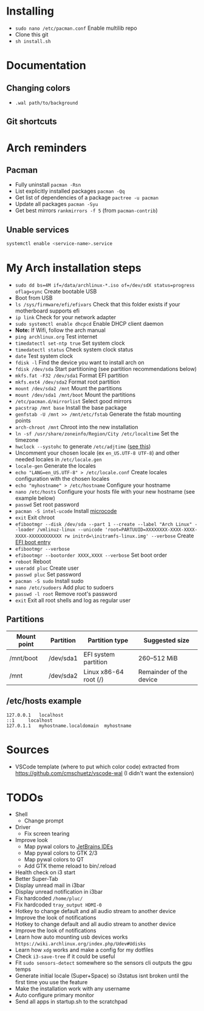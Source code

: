 # Installing

- `sudo nano /etc/pacman.conf` Enable multilib repo
- Clone this git
- `sh install.sh`

# Documentation

## Changing colors

- `.wal path/to/background`

## Git shortcuts

# Arch reminders

## Pacman

- Fully uninstall `pacman -Rsn`
- List explicitly installed packages `pacman -Qq`
- Get list of dependencies of a package `pactree -u pacman`
- Update all packages `pacman -Syu`
- Get best mirrors `rankmirrors -f 5` (from `pacman-contrib`)

## Unable services

```bash
systemctl enable <service-name>.service
```

# My Arch installation steps

- `sudo dd bs=4M if=/data/archlinux-*.iso of=/dev/sdX status=progress oflag=sync` Create bootable USB
- Boot from USB
- `ls /sys/firmware/efi/efivars` Check that this folder exists if your motherboard supports efi
- `ip link` Check for your network adapter
- `sudo systemctl enable dhcpcd` Enable DHCP client daemon
- **Note:** If Wifi, follow the arch manual
- `ping archlinux.org` Test internet
- `timedatectl set-ntp true` Set system clock
- `timedatectl status` Check system clock status
- `date` Test system clock
- `fdisk -l` Find the device you want to install arch on
- `fdisk /dev/sda` Start partitioning (see partition recommendations below)
- `mkfs.fat -F32 /dev/sda1` Format EFI partition
- `mkfs.ext4 /dev/sda2` Format root partition
- `mount /dev/sda2 /mnt` Mount the partitions
- `mount /dev/sda1 /mnt/boot` Mount the partitions
- `/etc/pacman.d/mirrorlist` Select good mirrors
- `pacstrap /mnt base` Install the base package
- `genfstab -U /mnt >> /mnt/etc/fstab` Generate the fstab mounting points
- `arch-chroot /mnt` Chroot into the new installation
- `ln -sf /usr/share/zoneinfo/Region/City /etc/localtime` Set the timezone
- `hwclock --systohc` to generate `/etc/adjtime` ([see this](https://jlk.fjfi.cvut.cz/arch/manpages/man/hwclock.8))
- Uncomment your chosen locale (ex `en_US.UTF-8 UTF-8`) and other needed locales in `/etc/locale.gen`
- `locale-gen` Generate the locales
- `echo "LANG=en_US.UTF-8" > /etc/locale.conf` Create locales configuration with the chosen locales
- `echo "myhostname" > /etc/hostname` Configure your hostname
- `nano /etc/hosts` Configure your hosts file with your new hostname (see example below)
- `passwd` Set root password
- `pacman -S intel-ucode` Install [microcode](https://wiki.archlinux.org/index.php/Microcode)
- `exit` Exit chroot
- `efibootmgr --disk /dev/sda --part 1 --create --label "Arch Linux" --loader /vmlinuz-linux --unicode 'root=PARTUUID=XXXXXXXX-XXXX-XXXX-XXXX-XXXXXXXXXXXX rw initrd=\initramfs-linux.img' --verbose` Create [EFI boot entry](https://wiki.archlinux.org/index.php/EFISTUB)
- `efibootmgr --verbose`
- `efibootmgr --bootorder XXXX,XXXX --verbose` Set boot order
- `reboot` Reboot
- `useradd pluc` Create user
- `passwd pluc` Set password
- `pacman -S sudo` Install sudo
- `nano /etc/sudoers` Add pluc to sudoers
- `passwd -l root` Remove root's password
- `exit` Exit all root shells and log as regular user

## Partitions

| Mount point | Partition | Partition type        | Suggested size          |
| ----------- | --------- | --------------------- | ----------------------- |
| /mnt/boot   | /dev/sda1 | EFI system partition  | 260–512 MiB             |
| /mnt        | /dev/sda2 | Linux x86-64 root (/) | Remainder of the device |

## /etc/hosts example

```
127.0.0.1	localhost
::1		localhost
127.0.1.1	myhostname.localdomain	myhostname
```

# Sources

- VSCode template (where to put which color code) extracted from https://github.com/cmschuetz/vscode-wal (I didn't want the extension)

# TODOs

- Shell
  - Change prompt
- Driver
  - Fix screen tearing
- Improve look
  - Map pywal colors to [JetBrains IDEs](https://github.com/0x6C38/intellijPywal)
  - Map pywal colors to GTK 2/3
  - Map pywal colors to QT
  - Add GTK theme reload to bin/.reload
- Health check on i3 start
- Better Super-Tab
- Display unread mail in i3bar
- Display unread notification in i3bar
- Fix hardcoded `/home/pluc/`
- Fix hardcoded `tray_output HDMI-0`
- Hotkey to change default and all audio stream to another device
- Improve the look of notifications
- Hotkey to change default and all audio stream to another device
- Improve the look of notifications
- Learn how auto mounting usb devices works `https://wiki.archlinux.org/index.php/Udev#Udisks`
- Learn how `xdg` works and make a config for my dotfiles
- Check `i3-save-tree` if it could be useful
- Fit `sudo sensors-detect` somewhere so the sensors cli outputs the gpu temps
- Generate initial locale (Super+Space) so i3status isnt broken until the first time you use the feature
- Make the installation work with any username
- Auto configure primary monitor
- Send all apps in startup.sh to the scratchpad

